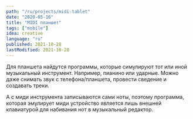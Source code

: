 ```yaml
---
path: "/ru/projects/midi-tablet"
date: "2020-05-16"
title: "MIDI планшет"
tags: ["mobile"]
idea: creative
language: "ru"
published: 2021-10-28
lastModified: 2021-10-28
---
```


Для планшета найдутся программы, которые симулируют тот или иной музыкальный инструмент. Например, пианино или ударные. Можно даже снимать звук с телефона/планшета, провести сведение и создавать треки.

А с миди инструмента записываются сами ноты, поэтому программа, которая эмулирует миди устройство является лишь внешней клавиатурой для набивания нот в музыкальный редактор.